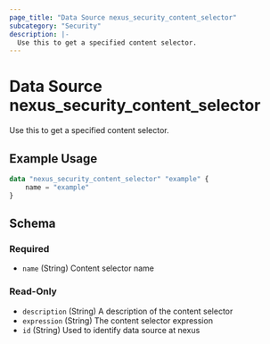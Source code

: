 ```yaml
---
page_title: "Data Source nexus_security_content_selector"
subcategory: "Security"
description: |-
  Use this to get a specified content selector.
---
```

# Data Source nexus_security_content_selector
Use this to get a specified content selector.
## Example Usage
```terraform
data "nexus_security_content_selector" "example" {
	name = "example"
}
```
<!-- schema generated by tfplugindocs -->
## Schema

### Required

- `name` (String) Content selector name

### Read-Only

- `description` (String) A description of the content selector
- `expression` (String) The content selector expression
- `id` (String) Used to identify data source at nexus

